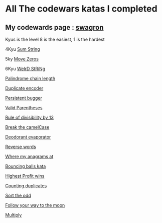 
# All The codewars katas I completed

## My codewards page : [swagron](https://www.codewars.com/users/swagron)

Kyus is the level  8 is the easiest, 1 is the hardest

4Kyu [Sum String](https://www.codewars.com/kata/sum-strings-as-numbers/javascript)

5ky [Move Zeros](https://www.codewars.com/kata/52597aa56021e91c93000cb0/solutions/javascript)

6Kyu [WeIrD StRiNg](https://www.codewars.com/kata/52b757663a95b11b3d00062d/train/javascript)

[Palindrome chain length](https://www.codewars.com/kata/525f039017c7cd0e1a000a26)

[Duplicate encoder](https://www.codewars.com/kata/54b42f9314d9229fd6000d9c)

[Persistent bugger](https://www.codewars.com/kata/55bf01e5a717a0d57e0000ec)

[Valid Parentheses](https://www.codewars.com/kata/52774a314c2333f0a7000688)

[Rule of divisibility by 13](https://www.codewars.com/kata/564057bc348c7200bd0000ff)

[Break the camelCase](https://www.codewars.com/kata/break-camelcase/javascript)

[Deodorant evaporator](https://www.codewars.com/kata/5506b230a11c0aeab3000c1f)

[Reverse words](https://www.codewars.com/kata/reversed-words/javascript)

[Where my anagrams at](http://www.codewars.com/kata/where-my-anagrams-at/javascript)

[Bouncing balls kata](https://www.codewars.com/kata/5544c7a5cb454edb3c000047)

[Highest Profit wins](https://www.codewars.com/kata/559590633066759614000063)

[Counting duplicates](https://www.codewars.com/kata/54bf1c2cd5b56cc47f0007a1)

[Sort the odd](https://www.codewars.com/kata/578aa45ee9fd15ff4600090d) 

[Follow your way to the moon](https://www.codewars.com/kata/58f0ba42e89aa6158400000e)

[Multiply](https://www.codewars.com/kata/50654ddff44f800200000004)
